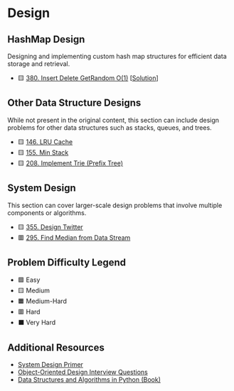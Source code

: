 # Design

## HashMap Design

Designing and implementing custom hash map structures for efficient data storage and retrieval.

- 🟨 [380. Insert Delete GetRandom O(1)](https://leetcode.com/problems/insert-delete-getrandom-o1/) [[Solution](./380.%20Insert%20Delete%20GetRandom%20O(1).md)]

## Other Data Structure Designs

While not present in the original content, this section can include design problems for other data structures such as stacks, queues, and trees.

- 🟨 [146. LRU Cache](https://leetcode.com/problems/lru-cache/)
- 🟨 [155. Min Stack](https://leetcode.com/problems/min-stack/)
- 🟨 [208. Implement Trie (Prefix Tree)](https://leetcode.com/problems/implement-trie-prefix-tree/)

## System Design

This section can cover larger-scale design problems that involve multiple components or algorithms.

- 🟨 [355. Design Twitter](https://leetcode.com/problems/design-twitter/)
- 🟥 [295. Find Median from Data Stream](https://leetcode.com/problems/find-median-from-data-stream/)

## Problem Difficulty Legend

- 🟩 Easy
- 🟨 Medium
- 🟧 Medium-Hard
- 🟥 Hard
- ⬛ Very Hard

## Additional Resources

- [System Design Primer](https://github.com/donnemartin/system-design-primer)
- [Object-Oriented Design Interview Questions](https://www.educative.io/courses/grokking-the-object-oriented-design-interview)
- [Data Structures and Algorithms in Python (Book)](https://www.amazon.com/Structures-Algorithms-Python-Michael-Goodrich/dp/1118290275)
